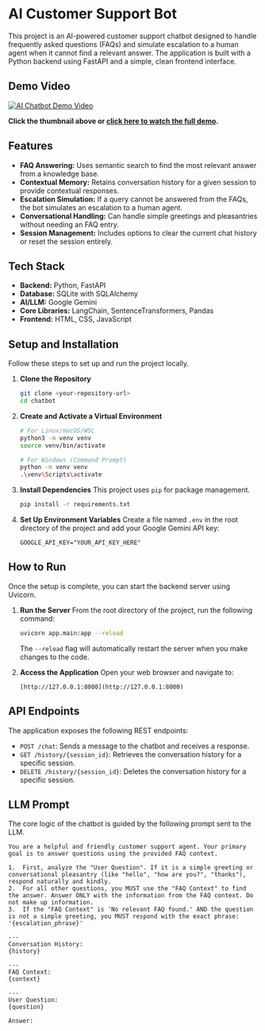 # AI Customer Support Bot

This project is an AI-powered customer support chatbot designed to handle frequently asked questions (FAQs) and simulate escalation to a human agent when it cannot find a relevant answer. The application is built with a Python backend using FastAPI and a simple, clean frontend interface.

## Demo Video

[![AI Chatbot Demo Video](https://raw.githubusercontent.com/Samaksh22/chatbot/main/thumbnail.png)](https://drive.google.com/file/d/1DIlp71lffGyqZD1EUUfxquPUrvbF9iCP/view?usp=sharing)

**Click the thumbnail above or [click here to watch the full demo](https://drive.google.com/file/d/1DIlp71lffGyqZD1EUUfxquPUrvbF9iCP/view?usp=sharing).**

## Features

* **FAQ Answering:** Uses semantic search to find the most relevant answer from a knowledge base.
* **Contextual Memory:** Retains conversation history for a given session to provide contextual responses.
* **Escalation Simulation:** If a query cannot be answered from the FAQs, the bot simulates an escalation to a human agent.
* **Conversational Handling:** Can handle simple greetings and pleasantries without needing an FAQ entry.
* **Session Management:** Includes options to clear the current chat history or reset the session entirely.

## Tech Stack

* **Backend:** Python, FastAPI
* **Database:** SQLite with SQLAlchemy
* **AI/LLM:** Google Gemini
* **Core Libraries:** LangChain, SentenceTransformers, Pandas
* **Frontend:** HTML, CSS, JavaScript

## Setup and Installation

Follow these steps to set up and run the project locally.

1.  **Clone the Repository**
    ```bash
    git clone <your-repository-url>
    cd chatbot
    ```

2.  **Create and Activate a Virtual Environment**
    ```bash
    # For Linux/macOS/WSL
    python3 -m venv venv
    source venv/bin/activate

    # For Windows (Command Prompt)
    python -m venv venv
    .\venv\Scripts\activate
    ```

3.  **Install Dependencies**
    This project uses `pip` for package management.
    ```bash
    pip install -r requirements.txt
    ```

4.  **Set Up Environment Variables**
    Create a file named `.env` in the root directory of the project and add your Google Gemini API key:
    ```
    GOOGLE_API_KEY="YOUR_API_KEY_HERE"
    ```

## How to Run

Once the setup is complete, you can start the backend server using Uvicorn.

1.  **Run the Server**
    From the root directory of the project, run the following command:
    ```bash
    uvicorn app.main:app --reload
    ```
    The `--reload` flag will automatically restart the server when you make changes to the code.

2.  **Access the Application**
    Open your web browser and navigate to:
    ```
    [http://127.0.0.1:8000](http://127.0.0.1:8000)
    ```

## API Endpoints

The application exposes the following REST endpoints:

* `POST /chat`: Sends a message to the chatbot and receives a response.
* `GET /history/{session_id}`: Retrieves the conversation history for a specific session.
* `DELETE /history/{session_id}`: Deletes the conversation history for a specific session.

## LLM Prompt

The core logic of the chatbot is guided by the following prompt sent to the LLM.

```
You are a helpful and friendly customer support agent. Your primary goal is to answer questions using the provided FAQ context.

1.  First, analyze the "User Question". If it is a simple greeting or conversational pleasantry (like "hello", "how are you?", "thanks"), respond naturally and kindly.
2.  For all other questions, you MUST use the "FAQ Context" to find the answer. Answer ONLY with the information from the FAQ context. Do not make up information.
3.  If the "FAQ Context" is 'No relevant FAQ found.' AND the question is not a simple greeting, you MUST respond with the exact phrase: '{escalation_phrase}'

---
Conversation History:
{history}

---
FAQ Context:
{context}

---
User Question:
{question}

Answer:
```
